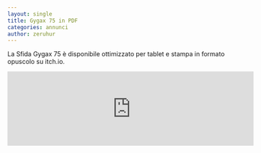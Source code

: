 ```yaml
---
layout: single
title: Gygax 75 in PDF
categories: annunci
author: zeruhur
---
```


La Sfida Gygax 75 è disponibile ottimizzato per tablet e stampa in formato opuscolo su itch.io.

<iframe frameborder="0" src="https://itch.io/embed/1066988" width="552" height="167"><a href="https://ita-translation-alliance.itch.io/la-sfida-gygax-75">La Sfida Gygax 75 by Italian Translation Alliance</a></iframe>